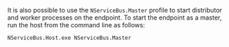 It is also possible to use the `NServiceBus.Master` profile to start distributor and worker processes on the endpoint. To start the endpoint as a master, run the host from the command line as follows:

```dos
NServiceBus.Host.exe NServiceBus.Master
```
